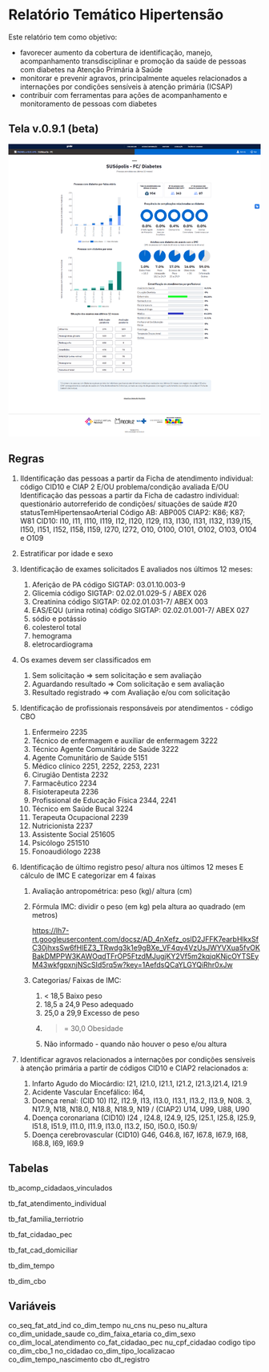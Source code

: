 # Relatório Temático Hipertensão

Este relatório tem como objetivo:

- favorecer aumento da cobertura de identificação, manejo, acompanhamento transdisciplinar e promoção da saúde de pessoas com diabetes na Atenção Primária à Saúde
- monitorar e prevenir agravos, principalmente aqueles relacionados a internações por condições sensíveis à atenção primária (ICSAP)
- contribuir com ferramentas para ações de acompanhamento e monitoramento de pessoas com diabetes

## Tela v.0.9.1 (beta)

![Relatório Temático Diabetes](./img/rt-diabetes.png)

## Regras

1. IIdentificação das pessoas a partir da Ficha de atendimento individual: código CID10 e CIAP 2 E/OU problema/condição avaliada
E/OU
Identificação das pessoas a partir da Ficha de cadastro individual: questionário autorreferido de condições/ situações de saúde
#20 statusTemHipertensaoArterial
Código AB: ABP005
CIAP2: K86; K87; W81
CID10: I10, I11, I110, I119, I12, I120, I129, I13, I130, I131, I132, I139,I15, I150, I151, I152, I158, I159, I270, I272, O10, O100, O101, O102, O103, O104 e O109
    
2. Estratificar por idade e sexo
3. Identificação de exames solicitados E avaliados nos últimos 12 meses:
    1. Aferição de PA código SIGTAP: 03.01.10.003-9
    2. Glicemia código SIGTAP: 02.02.01.029-5 / ABEX 026
    3. Creatinina código SIGTAP: 02.02.01.031-7/ ABEX 003
    4. EAS/EQU (urina rotina) código SIGTAP: 02.02.01.001-7/ ABEX 027
    5. sódio e potássio
    6. colesterol total
    7. hemograma
    8. eletrocardiograma
4. Os exames devem ser classificados em 
    1. Sem solicitação ⇒ sem solicitação e sem avaliação
    2. Aguardando resultado ⇒ Com solicitação e sem avaliação
    3. Resultado registrado ⇒ com Avaliação e/ou com solicitação
5. Identificação de profissionais responsáveis por atendimentos - código CBO
    1. Enfermeiro 2235
    2. Técnico de enfermagem e auxiliar de enfermagem 3222
    3. Técnico Agente Comunitário de Saúde 3222
    4. Agente Comunitário de Saúde 5151
    5. Médico clínico 2251, 2252, 2253, 2231
    6. Cirugião Dentista 2232
    7. Farmacêutico 2234
    8. Fisioterapeuta 2236
    9. Profissional de Educação Física 2344, 2241
    10. Técnico em Saúde Bucal 3224
    11. Terapeuta Ocupacional 2239
    12. Nutricionista 2237
    13. Assistente Social 251605
    14. Psicólogo 251510
    15. Fonoaudiólogo 2238
    
6. Identificação de último registro peso/ altura nos últimos 12 meses E cálculo de IMC E categorizar em 4 faixas
    1. Avaliação antropométrica: peso (kg)/ altura (cm)
    2. Fórmula IMC: dividir o peso (em kg) pela altura ao quadrado (em metros)
        
        https://lh7-rt.googleusercontent.com/docsz/AD_4nXefz_oslD2JFFK7earbHlkxSfC30jhxsSw6fHlEZ3_TRwdg3k1e9gBXe_VF4qy4VzUsJWYVXua5fvOKBakDMPPW3KAWOqdTFrOP5FtzdMJugjKY2Vf5m2kqjqKNjcOYTSEyM43wkfgpxnjNScSId5rq5w?key=1AefdsQCaYLGYQiRhr0xJw
        
    3. Categorias/ Faixas de IMC:
        1. < 18,5 Baixo peso
        2. 18,5 a 24,9 Peso adequado
        3. 25,0 a 29,9 Excesso de peso
        4. > = 30,0 Obesidade
        5. Não informado - quando não houver o peso e/ou altura

7. Identificar agravos relacionados a internações por condições sensíveis à atenção primária a partir de códigos CID10 e CIAP2 relacionados a:
    1. Infarto Agudo do Miocárdio: I21, I21.0, I21.1, I21.2, I21.3,I21.4, I21.9
    2. Acidente Vascular Encefálico: I64,
    3. Doença renal: (CID 10) I12, I12.9, I13, I13.0, I13.1, I13.2, I13.9, N08. 3, N17.9, N18, N18.0, N18.8, N18.9, N19 / (CIAP2) U14, U99, U88, U90
    4. Doença coronariana (CID10) I24 , I24.8, I24.9, I25, I25.1, I25.8, I25.9, I51.8, I51.9, I11.0, I11.9, I13.0, I13.2, I50, I50.0, I50.9/
    5. Doença cerebrovascular (CID10) G46, G46.8, I67, I67.8, I67.9, I68, I68.8, I69, I69.9


## Tabelas 
tb_acomp_cidadaos_vinculados

tb_fat_atendimento_individual

tb_fat_familia_terriotrio

tb_fat_cidadao_pec

tb_fat_cad_domiciliar

tb_dim_tempo

tb_dim_cbo


## Variáveis
co_seq_fat_atd_ind
co_dim_tempo
nu_cns
nu_peso
nu_altura
co_dim_unidade_saude
co_dim_faixa_etaria
co_dim_sexo
co_dim_local_atendimento
co_fat_cidadao_pec
nu_cpf_cidadao
codigo
tipo
co_dim_cbo_1
no_cidadao
co_dim_tipo_localizacao
co_dim_tempo_nascimento
cbo
dt_registro
